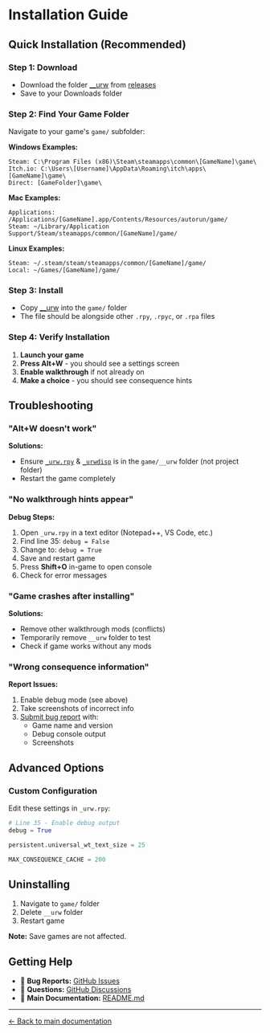 # Installation Guide

## Quick Installation (Recommended)

### Step 1: Download
- Download the folder [__urw](__urw) from [releases](../../releases/latest)
- Save to your Downloads folder

### Step 2: Find Your Game Folder
Navigate to your game's `game/` subfolder:

**Windows Examples:**
```
Steam: C:\Program Files (x86)\Steam\steamapps\common\[GameName]\game\
Itch.io: C:\Users\[Username]\AppData\Roaming\itch\apps\[GameName]\game\
Direct: [GameFolder]\game\
```

**Mac Examples:**
```
Applications: /Applications/[GameName].app/Contents/Resources/autorun/game/
Steam: ~/Library/Application Support/Steam/steamapps/common/[GameName]/game/
```

**Linux Examples:**
```
Steam: ~/.steam/steam/steamapps/common/[GameName]/game/
Local: ~/Games/[GameName]/game/
```

### Step 3: Install
- Copy [__urw](__urw) into the `game/` folder
- The file should be alongside other `.rpy`, `.rpyc`, or `.rpa` files

### Step 4: Verify Installation
1. **Launch your game**
2. **Press Alt+W** - you should see a settings screen
3. **Enable walkthrough** if not already on
4. **Make a choice** - you should see consequence hints

## Troubleshooting

### "Alt+W doesn't work"
**Solutions:**
- Ensure [`_urw.rpy`](__urw/_urw.rpy) & [`_urwdisp`](__urw/_urwdisp.rpy) is in the `game/__urw` folder (not project folder)
- Restart the game completely

### "No walkthrough hints appear"
**Debug Steps:**
1. Open `_urw.rpy` in a text editor (Notepad++, VS Code, etc.)
2. Find line 35: `debug = False`
3. Change to: `debug = True`
4. Save and restart game
5. Press **Shift+O** in-game to open console
6. Check for error messages

### "Game crashes after installing"
**Solutions:**
- Remove other walkthrough mods (conflicts)
- Temporarily remove `__urw` folder to test
- Check if game works without any mods

### "Wrong consequence information"
**Report Issues:**
1. Enable debug mode (see above)
2. Take screenshots of incorrect info
3. [Submit bug report](../../issues/new) with:
   - Game name and version
   - Debug console output
   - Screenshots

## Advanced Options

### Custom Configuration
Edit these settings in `_urw.rpy`:
```python
# Line 35 - Enable debug output
debug = True

persistent.universal_wt_text_size = 25

MAX_CONSEQUENCE_CACHE = 200
```

## Uninstalling

1. Navigate to `game/` folder
2. Delete `__urw` folder
3. Restart game

**Note:** Save games are not affected.

## Getting Help

- 🐛 **Bug Reports:** [GitHub Issues](../../issues)
- 💬 **Questions:** [GitHub Discussions](../../discussions)  
- 📖 **Main Documentation:** [README.md](README.md)

---

[← Back to main documentation](README.md)